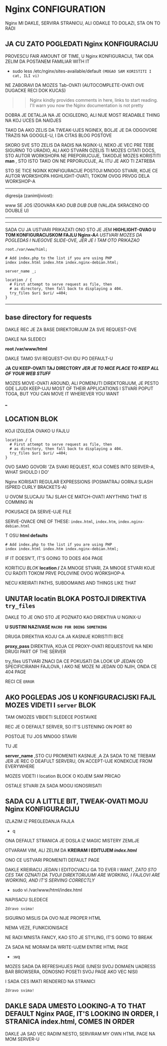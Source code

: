 # Nginx CONFIGURATION

Nginx MI DAKLE, SERVIRA STRANICU, ALI ODAKLE TO DOLAZI, STA ON TO RADI

## JA CU ZATO POGLEDATI Nginx KONFIGURACIJU

PROVESCU FAIR AMOUNT OF TIME, U Nginx KONFIGURACIJI, TAK ODA ZELIM DA POSTANEM FAMILIAR WITH IT

- sudo less /etc/nginx/sites-available/default `(MOGAO SAM KORISTITI I cat, ILI vi)`

NE ZABORAVI DA MOZES Tab-OVATI (AUTOCOMPLETE-OVATI OVE DUGACKE RECI DOK KUCAS)

>> Nginx kindly provides comments in here, links to start reading. I'll warn you now the Nginx documentation is not pretty

DOBRA JE DETALJA NA JE OCIGLEDNO, ALI NIJE MOST READABLE THING NA KOJ UCES DA NAIDJES

TAKO DA AKO ZELIS DA TWEAK-UJES NGINEX, BOLJE JE DA ODGOVORE TRAZIS NA GOOGLE-U, I DA CITAS BLOG POSTOVE

SKORO SVE STO ZELIS DA RADIS NA NGINX-U, NEKO JE VEC PRE TEBE SIGURNO TO URADIO, ALI AKO STVARN OZELIS TI MOZES CITATI DOCS, STO AUTOR WORKSHOPA NE PREPORUCUJE, TAKODJE MOZES KORISTITI **man** , STO ISTO TAKO ON NE PRPORUCUJE, AL ITU JE AKO TI ZATREBA

STO SE TICE NGINX KONFIGURACIJE POSTOJI MNOGO STVARI, KOJE CE AUTOR WORKSHOPA HIGHLIGHT-OVATI, TOKOM OVOG PRVOG DELA WORKSHOP-A

******

digresija (zanimljiviost):

www SE JOS IZGOVARA KAO *DUB DUB DUB* (VALJDA SKRACENO OD DOUBLE U)

******

******

SADA CU JA USTVARI PRIKAZATI ONO STO JE JEM **HIGHLIGHT-OVAO U TOM KONFIGURACIJSKOM FAJLU Nginx-A***A USTVARI MOZES DA POGLEDAS I NJEGOVE SLIDE-OVE, JER JE I TAM OTO PRIKAZAO*

```linux
root./var/www/himl;

# Add index.php to the list if you are using PHP
index index.html index.htm index.nginx-debian.html;

server_name _; 

location / {
  # First attempt to serve request as file, then
  # as directory, then fall back to displaying a 404.
  try_files $uri $uri/ =404;
}
```

******

## base directory for requests

DAKLE REC JE ZA BASE DIREKTORIJUM ZA SVE REQUEST-OVE

DAKLE NA SLEDECI

**root /var/www/html**

DAKLE TAMO SVI REQUEST-OVI IDU PO DEFAULT-U

**JA CU KEEP-OVATI TAJ DIRECTORY *JER JE TO NICE PLACE TO KEEP ALL OF YOUR WEB STUFF***

MOZES MOVE-OVATI AROUND, ALI POMENUTI DIREKTORIJUM, JE PESTO GDE LJUDI KEEP-UJU MOST OF THEIR APPLICATIONS I STVARI POPUT TOGA, BUT YOU CAN MOVE IT WHEREVER YOU WANT

[_](https://www.nginx.com/resources/wiki/start/topics/tutorials/config_pitfalls/)

## LOCATION BLOK

KOJI IZGLEDA OVAKO U FAJLU

```linux
location / {
  # First attempt to serve request as file, then
  # as directory, then fall back to displaying a 404.
  try_files $uri $uri/ =404;
}
```

OVO SAMO GOVORI 'ZA SVAKI REQUEST, KOJI COMES INTO SERVER-A, WHAT SHOULD I DO'

Nginx KORISATI REGULAR EXPRESSIONS (POSMATRAJ GORNJI SLASH ISPRED CURLY BRACKETS-A)

U OVOM SLUCAJU TAJ SLAH CE MATCH-OVATI ANYTHING THAT IS COMMING IN

POKUSACE DA SERVE-UJE FILE

SERVE-OVACE ONE OF THESE: `index.html`, `index.htm`, `index.nginx-debian.html`

T OSU **html defaults**

```
# Add index.php to the list if you are using PHP
index index.html index.htm index.nginx-debian.html;
```

IF IT DOESN'T, IT'S GOING TO DOES 404 PAGE

KORITICU *BLOK* **location /** ZA MNOGE STVARI, ZA MNOGE STVARI KOJE CU RADITI TOKOM PRVE POLOVINE OVOG WORKSHOP-A

NECU KREIRATI PATHS, SUBDOMAINS AND THINGS LIKE THAT

## UNUTAR locatin BLOKA POSTOJI DIREKTIVA `try_files`

DAKLE TO JE ONO STO JE POZNATO KAO DIREKTIVA U NGINX-U

**U SUSTINI NAZIVASE `MACRO FOR DOING SOMETHING`**

DRUGA DIREKTIVA KOJU CA JA KASNIJE KORISTITI BICE

**proxy_pass** DIREKTIVA, KOJA CE PROXY-OVATI REQUESTOVE NA NEKI DRUGI PART OF THE SERVER

try_files USTVARI ZNACI DA CE POKUSATI DA LOOK UP JEDAN OD SPECIFICIRANIH FAJLOVA, I AKO NE MOZE NI JEDAN OD NJIH, ONDA CE 404 PAGE

RECI CE `ERROR`

## AKO POGLEDAS JOS U KONFIGURACIJSKI FAJL MOZES VIDETI I `server` BLOK

TAM OMOZES VBIDETI SLEDECE POSTAVKE

REC JE O DEFAULT SERVER, SO IT'S LISTENING ON PORT 80

POSTOJE TU JOS MNOGO STAVRI

TU JE 

**server_name** ,STO CU PROMENITI KASNIJE ,A ZA SADA TO NE TREBAM JER JE REC O DEAFULT SERVERU, ON ACCEPT-UJE KONEKCIJE FROM EVERYWHERE

MOZES VIDETI I location BLOCK O KOJEM SAM PRICAO

OSTALE STVARI ZA SADA MOGU IGNOSRISATI

## SADA CU A LITTLE BIT, TWEAK-OVATI MOJU Nginx KONFIGURACIJU

IZLAZIM IZ PREGLEDANJA FAJLA

- q

ONA DEFAULT STRANICA JE DOSLA IZ MAGIC MISTERY ZEMLJE

OTVARAM VIM, ALI ZELIM DA **KREIRAM I EDITUJEM *index.html***

ONO CE USTVARI PROMENITI DEFAULT PAGE

DAKLE KREIRACU JEDAN I EDITOCVACU GA TO EVER I WANT, *ZATO STO CES TAK OZNATI DA TVOJI DIREKTORIJUMI ARE WORKING, I FAJLOVI ARE WORKING, AND IT'S SERVING CORRECTLY*

- sudo vi /var/www/html/index.html

NAPISACU SLEDECE

```linux
Zdravo svima!
```

SIGURNO MISLIS DA OVO NIJE PROPER HTML

NEMA VEZE, FUNKCIONISACE

NE RADI MNISTA FANCY, KAO STO JE STYLING, IT'S GOING TO BREAK

ZA SADA NE MORAM DA WRITE-UJEM ENTIRE HTML PAGE

- :wq

MOZES SADA DA REFRESHUJES PAGE (UNESI SVOJ DOMAEN  UADRESS BAR BROWSERA, ODNOSNO POSETI SVOJ PAGE AKO VEC NISI)

I SADA CES IMATI RENDERED NA STRANICI

```html
Zdravo svima!
```

## DAKLE SADA UMESTO LOOKING-A TO THAT DEFAULT Nginx PAGE, IT'S LOOKING IN ORDER, I STRANICA index.html, COMES IN ORDER  

DAKLE JA SAD VEC RADIM NESTO, SERVIRAM MY OWN HTML PAGE NA MOM SERVER-U
